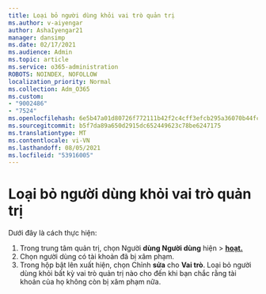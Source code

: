 ```yaml
---
title: Loại bỏ người dùng khỏi vai trò quản trị
ms.author: v-aiyengar
author: AshaIyengar21
manager: dansimp
ms.date: 02/17/2021
ms.audience: Admin
ms.topic: article
ms.service: o365-administration
ROBOTS: NOINDEX, NOFOLLOW
localization_priority: Normal
ms.collection: Adm_O365
ms.custom:
- "9002486"
- "7524"
ms.openlocfilehash: 6e5b47a01d80726f772111b42f2c4cff3efcb295a36070b44fcb6901800e71fb
ms.sourcegitcommit: b5f7da89a650d2915dc652449623c78be6247175
ms.translationtype: MT
ms.contentlocale: vi-VN
ms.lasthandoff: 08/05/2021
ms.locfileid: "53916005"
---
```

# <a name="remove-the-users-from-the-admin-roles"></a>Loại bỏ người dùng khỏi vai trò quản trị

Dưới đây là cách thực hiện:

1. Trong trung tâm quản trị, chọn Người **dùng Người dùng** hiện  >  [**hoạt.**](https://go.microsoft.com/fwlink/p/?linkid=834822)
1. Chọn người dùng có tài khoản đã bị xâm phạm.
1. Trong hộp bật lên xuất hiện, chọn Chỉnh **sửa** cho **Vai trò**. Loại bỏ người dùng khỏi bất kỳ vai trò quản trị nào cho đến khi bạn chắc rằng tài khoản của họ không còn bị xâm phạm nữa.

